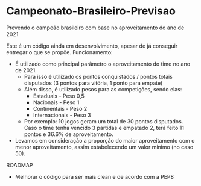 # Campeonato-Brasileiro-Previsao
Prevendo o campeão brasileiro com base no aproveitamento do ano de 2021

Este é um código ainda em desenvolvimento, apesar de já conseguir entregar o que se propõe.
Funcionamento:
  - É utilizado como principal parâmetro o aproveitamento do time no ano de 2021.
    - Para isso é utilizado os pontos conquistados / pontos totais disputados (3 pontos para vitória, 1 ponto para empate)
    - Além disso, é utilizado pesos para as competições, sendo elas:
      - Estaduais - Peso 0,5
      - Nacionais - Peso 1
      - Continentais - Peso 2
      - Internacionais - Peso 3 
     - Por exemplo: 10 jogos geram um total de 30 pontos disputados. Caso o time tenha vencido 3 partidas e empatado 2, terá feito 11 pontos e 36.6% de aproveitamento.
  - Levamos em consideração a proporção do maior aproveitamento com o menor aproveitamento, assim estabelecendo um valor mínimo (no caso 50). 


ROADMAP

- Melhorar o código para ser mais clean e de acordo com a PEP8
